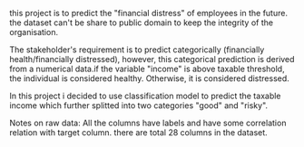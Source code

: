 this project is to predict the "financial distress" of employees in the future. the dataset can't be share to public domain to keep the integrity of the organisation. 

 The stakeholder's requirement is to predict categorically (financially health/financially distressed), however, this categorical prediction is derived from a numerical data.if the variable "income" is above taxable threshold, the individual is considered healthy. Otherwise, it is considered distressed.
 
 In this project i decided to use classification model to predict the taxable income which further splitted into two categories "good" and "risky".
 
 Notes on raw data:
  All the columns have labels and have some correlation relation with target column. there are total 28 columns in the dataset. 
